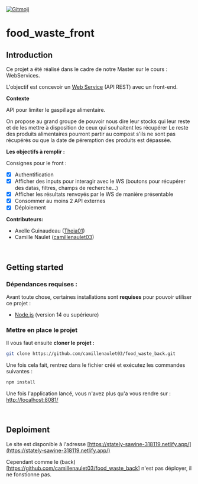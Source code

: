 <a href="https://gitmoji.dev">
  <img src="https://img.shields.io/badge/gitmoji-%20😜%20😍-FFDD67.svg?style=flat-square" alt="Gitmoji">
</a>

# food_waste_front

## Introduction

Ce projet a été réalisé dans le cadre de notre Master sur le cours : WebServices.

L'objectif est concevoir un [Web Service](https://github.com/camillenaulet03/food_waste_back) (API REST) avec un front-end.

**Contexte**

API pour limiter le gaspillage alimentaire.

On propose au grand groupe de pouvoir nous dire leur stocks qui leur reste et de les mettre à disposition de ceux qui souhaitent les récupérer Le reste des produits alimentaires pourront partir au compost s'ils ne sont pas récupérés ou que la date de péremption des produits est dépassée.

**Les objectifs à remplir :**

Consignes pour le front :

- [x] Authentification
- [x] Afficher des inputs pour interagir avec le WS (boutons pour récupérer des datas, filtres, champs de recherche...)
- [x] Afficher les résultats renvoyés par le WS de manière présentable
- [x] Consommer au moins 2 API externes
- [x] Déploiement

**Contributeurs:**

- Axelle Guinaudeau ([Theia01](https://github.com/Theia01))
- Camille Naulet ([camillenaulet03](https://github.com/camillenaulet03))

&nbsp;

## Getting started

### Dépendances requises :

Avant toute chose, certaines installations sont **requises** pour pouvoir utiliser ce projet :

- [Node.js](https://nodejs.org/en/download/) (version 14 ou supérieure)

### Mettre en place le projet

Il vous faut ensuite **cloner le projet :**

```sh
git clone https://github.com/camillenaulet03/food_waste_back.git
```

Une fois cela fait, rentrez dans le fichier créé et exécutez les commandes suivantes :

```sh
npm install
```

Une fois l'application lancé, vous n'avez plus qu'a vous rendre sur : [http://localhost:8081/](http://localhost:8081/)

&nbsp;

## Deploiment

Le site est disponible à l'adresse [https://stately-sawine-318119.netlify.app/](https://stately-sawine-318119.netlify.app/)

Cependant comme le (back)[https://github.com/camillenaulet03/food_waste_back] n'est pas déployer, il ne fonstionne pas.
